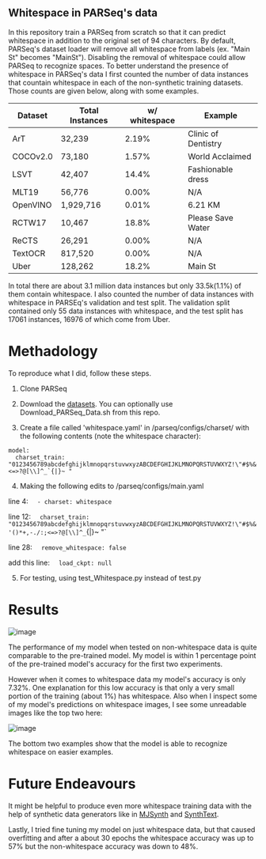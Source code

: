 ## Whitespace in PARSeq's data
In this repository train a PARSeq from scratch so that it can predict whitespace in addition to the original set of 94 characters. By default, PARSeq's dataset loader will remove all whitespace from labels (ex. "Main St" becomes "MainSt"). Disabling the removal of whitespace could allow PARSeq to recognize spaces. To better understand the presence of whitespace in PARSeq's data I first counted the number of data instances that countain whitespace in each of the non-synthetic training datasets. Those counts are given below, along with some examples.

|Dataset |Total Instances|w/ whitespace|Example            |
|--------|---------------|-------------|-------------------|
|ArT     |32,239         |2.19%        |Clinic of Dentistry|
|COCOv2.0|73,180         |1.57%        |World Acclaimed    |
|LSVT    |42,407         |14.4%        |Fashionable dress  |
|MLT19   |56,776         |0.00%        |N/A                |
|OpenVINO|1,929,716      |0.01%        |6.21 KM            |
|RCTW17  |10,467         |18.8%        |Please Save Water  |
|ReCTS   |26,291         |0.00%        |N/A                |
|TextOCR |817,520        |0.00%        |N/A                |
|Uber    |128,262        |18.2%        |Main St            |

In total there are about 3.1 million data instances but only 33.5k\(1.1%\) of them contain whitespace. I also counted the number of data instances with whitespace in PARSEq's validation and test split. The validation split contained only 55 data instances with whitespace, and the test split has 17061 instances, 16976 of which come from Uber.

# Methadology
To reproduce what I did, follow these steps.
1. Clone PARSeq

2. Download the [datasets](https://github.com/baudm/parseq/blob/main/Datasets.md). You can optionally use Download_PARSeq_Data.sh from this repo.

3. Create a file called 'whitespace.yaml' in /parseq/configs/charset/ with the following contents (note the whitespace character):

```
model:
  charset_train: "0123456789abcdefghijklmnopqrstuvwxyzABCDEFGHIJKLMNOPQRSTUVWXYZ!\"#$%&'()*+,-./:;<=>?@[\\]^_`{|}~ "
```

4. Making the following edits to /parseq/configs/main.yaml

line 4:
`  - charset: whitespace`

line 12:
`  charset_train: "0123456789abcdefghijklmnopqrstuvwxyzABCDEFGHIJKLMNOPQRSTUVWXYZ!\"#$%&'()*+,-./:;<=>?@[\\]^_`{|}~ "`
  
line 28:
`  remove_whitespace: false`
  
add this line:
`  load_ckpt: null`

5. For testing, using test_Whitespace.py instead of test.py

# Results
![image](https://github.com/DavidK0/PARSeq-Whitespace/assets/9288945/d2a95537-0edb-421c-9c56-c9daa13582e7)

The performance of my model when tested on non-whitespace data is quite comparable to the pre-trained model. My model is within 1 percentage point of the pre-trained model's accuracy for the first two experiments.

However when it comes to whitespace data my model's accuracy is only 7.32%. One explanation for this low accuracy is that only a very small portion of the training (about 1%) has whitespace. Also when I inspect some of my model's predictions on whitespace images, I see some unreadable images like the top two here: 

![image](https://github.com/DavidK0/PARSeq-Whitespace/assets/9288945/f85f8b2e-9c05-4273-ab56-3cb5b9847f77)

The bottom two examples show that the model is able to recognize whitespace on easier examples.

# Future Endeavours
It might be helpful to produce even more whitespace training data with the help of synthetic data generators like in [MJSynth](https://arxiv.org/abs/1406.2227) and [SynthText](https://arxiv.org/abs/1604.06646).

Lastly, I tried fine tuning my model on just whitespace data, but that caused overfitting and after a about 30 epochs the whitespace accuracy was up to 57% but the non-whitespace accuracy was down to 48%.

